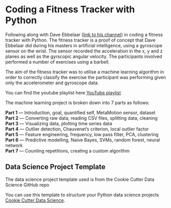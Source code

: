 # Coding a Fitness Tracker with Python

Following along with Dave Ebbelaar ([link to his channel](https://www.youtube.com/@daveebbelaar)) in coding a fitness tracker with Python. The fitness tracker is a proof of concept that Dave Ebbelaar did during his masters in artificial intelligence, using a gyroscope sensor on the wrist. The sensor recorded the acceleration in the x, y and z planes as well as the gyrscopic angular velocity. The participants involved performed a number of exercises using a barbell. 

The aim of the fitness tracker was to utilise a machine learning algorithm in order to correctly classify the exercise the participant was performing given only the accelerometer and gyroscope data.

You can find the youtube playlist here [YouTube playlist](https://www.youtube.com/playlist?list=PL-Y17yukoyy0sT2hoSQxn1TdV0J7-MX4K)

The machine learning project is broken down into 7 parts as follows:

**Part 1** — Introduction, goal, quantified self, MetaMotion sensor, dataset <br>
**Part 2** — Converting raw data, reading CSV files, splitting data, cleaning <br>
**Part 3** — Visualizing data, plotting time series data <br>
**Part 4** — Outlier detection, Chauvenet’s criterion, local outlier factor <br>
**Part 5** — Feature engineering, frequency, low pass filter, PCA, clustering <br>
**Part 6** — Predictive modelling, Naive Bayes, SVMs, random forest, neural network <br>
**Part 7** — Counting repetitions, creating a custom algorithm <br>

## Data Science Project Template

The data science project template used is from the Cookie Cutter Data Science GitHub repo

You can use this template to structure your Python data science projects [Cookie Cutter Data Science](https://drivendata.github.io/cookiecutter-data-science/).
